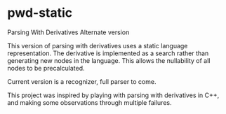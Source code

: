 # pwd-static

Parsing With Derivatives
Alternate version

This version of parsing with derivatives uses a static language representation.  The 
derivative is implemented as a search rather than generating new nodes in the language.
This allows the nullability of all nodes to be precalculated.

Current version is a recognizer, full parser to come.

This project was inspired by playing with parsing with derivatives in C++, and 
making some observations through multiple failures.

